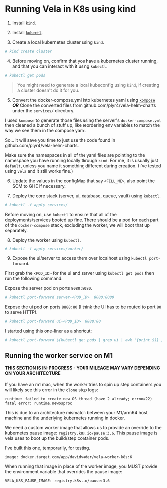 # Running Vela in K8s using kind

1. Install [`kind`](https://kind.sigs.k8s.io/docs/user/quick-start/).

2. Install [`kubectl`](https://kubernetes.io/docs/tasks/tools/).

3. Create a local kubernetes cluster using `kind`.

```bash
# kind create cluster
```

4. Before moving on, confirm that you have a kubernetes cluster running, and that you can interact with it using `kubectl`.

```bash
# kubectl get pods
```

> You might need to generate a local kubeconfig using `kind`, if creating a cluster doesn't do it for you.

5. Convert the docker-compose.yml into kubernetes yaml using [`kompose`](https://kompose.io/getting-started/)
**_OR_**
Clone the converted files from github.com/plyr4/vela-helm-charts under the `services/` directory.

I used `kompose` to generate those files using the server's `docker-compose.yml` then cleaned a bunch of stuff up, like reordering env variables to match the way we see them in the compose yaml.

So... it will save you time to just use the code found in github.com/plyr4/vela-helm-charts.

Make sure the namespaces in all of the yaml files are pointing to the namespace you have running locally through `kind`. For me, it is usually just `default`, unless you name it something different during creation. (I've tested using `vela` and it still works fine.)

6. Update the values in the configMap that say `<FILL_ME>`, also point the SCM to GHE if necessary.

7. Deploy the core stack (server, ui, database, queue, vault) using `kubectl`.
```bash
# kubectl -f apply services/
```

Before moving on, use `kubectl` to ensure that all of the deployments/services booted up fine. There should be a pod for each part of the `docker-compose` stack, excluding the worker, we will boot that up separately.

8. Deploy the worker using `kubectl`.

```bash
# kubectl -f apply services/worker/
```

9. Expose the ui/server to access them over localhost using `kubectl port-forward`.

First grab the `<POD_ID>` for the ui and server using `kubectl get pods` then run the following command:


Expose the server pod on ports `8080:8080`.

```bash
# kubectl port-forward server-<POD_ID>  8080:8080
```

Expose the ui pod on ports `8888:80` (I think the UI has to be routed to port `80` to serve HTTP).

```bash
# kubectl port-forward ui-<POD_ID>  8888:80 
```

I started using this one-liner as a shortcut:

```bash
# kubectl port-forward $(kubectl get pods | grep ui | awk '{print $1}') 8888:80
```

## Running the worker service on M1

#### THIS SECTION IS IN-PROGRESS - YOUR MILEAGE MAY VARY DEPENDING ON YOUR ARCHITECTURE

If you have an m1 mac, when the worker tries to spin up step containers you will likely see this error in the `clone` step logs:

```
runtime: failed to create new OS thread (have 2 already; errno=22)
fatal error: runtime.newosproc
```

This is due to an architecture mismatch between your M1/arm64 host machine and the underlying kubernetes running in docker.

We need a custom worker image that allows us to provide an override to the kubernetes pause image: `registry.k8s.io/pause:3.6`. This pause image is vela uses to boot up the build/step container pods.

I've built this one, temporarily, for testing.
```
image: docker.target.com/app/davidvader/vela-worker-k8s:6
```
When running that image in place of the worker image, you MUST provide the environment variable that overrides the pause image:
```
VELA_K8S_PAUSE_IMAGE: registry.k8s.io/pause:3.6
```

